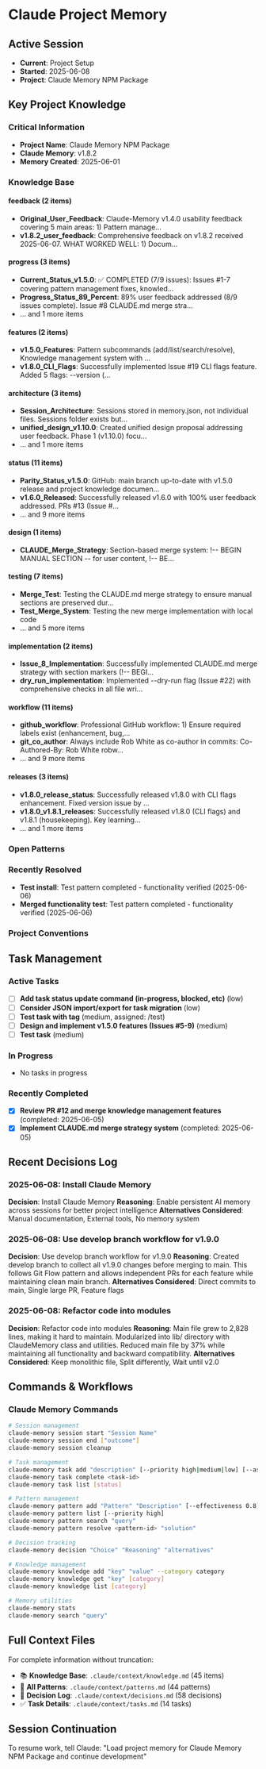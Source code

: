 # Claude Project Memory

## Active Session
- **Current**: Project Setup
- **Started**: 2025-06-08
- **Project**: Claude Memory NPM Package

## Key Project Knowledge

### Critical Information
- **Project Name**: Claude Memory NPM Package
- **Claude Memory**: v1.8.2
- **Memory Created**: 2025-06-01

### Knowledge Base
#### feedback (2 items)
- **Original_User_Feedback**: Claude-Memory v1.4.0 usability feedback covering 5 main areas: 1) Pattern manage...
- **v1.8.2_user_feedback**: Comprehensive feedback on v1.8.2 received 2025-06-07. WHAT WORKED WELL: 1) Docum...

#### progress (3 items)
- **Current_Status_v1.5.0**: ✅ COMPLETED (7/9 issues): Issues #1-7 covering pattern management fixes, knowled...
- **Progress_Status_89_Percent**: 89% user feedback addressed (8/9 issues complete). Issue #8 CLAUDE.md merge stra...
- ... and 1 more items

#### features (2 items)
- **v1.5.0_Features**: Pattern subcommands (add/list/search/resolve), Knowledge management system with ...
- **v1.8.0_CLI_Flags**: Successfully implemented Issue #19 CLI flags feature. Added 5 flags: --version (...

#### architecture (3 items)
- **Session_Architecture**: Sessions stored in memory.json, not individual files. Sessions folder exists but...
- **unified_design_v1.10.0**: Created unified design proposal addressing user feedback. Phase 1 (v1.10.0) focu...
- ... and 1 more items

#### status (11 items)
- **Parity_Status_v1.5.0**: GitHub: main branch up-to-date with v1.5.0 release and project knowledge documen...
- **v1.6.0_Released**: Successfully released v1.6.0 with 100% user feedback addressed. PRs #13 (Issue #...
- ... and 9 more items

#### design (1 items)
- **CLAUDE_Merge_Strategy**: Section-based merge system: !-- BEGIN MANUAL SECTION -- for user content, !-- BE...

#### testing (7 items)
- **Merge_Test**: Testing the CLAUDE.md merge strategy to ensure manual sections are preserved dur...
- **Test_Merge_System**: Testing the new merge implementation with local code
- ... and 5 more items

#### implementation (2 items)
- **Issue_8_Implementation**: Successfully implemented CLAUDE.md merge strategy with section markers (!-- BEGI...
- **dry_run_implementation**: Implemented --dry-run flag (Issue #22) with comprehensive checks in all file wri...

#### workflow (11 items)
- **github_workflow**: Professional GitHub workflow: 1) Ensure required labels exist (enhancement, bug,...
- **git_co_author**: Always include Rob White as co-author in commits: Co-Authored-By: Rob White robw...
- ... and 9 more items

#### releases (3 items)
- **v1.8.0_release_status**: Successfully released v1.8.0 with CLI flags enhancement. Fixed version issue by ...
- **v1.8.0_v1.8.1_releases**: Successfully released v1.8.0 (CLI flags) and v1.8.1 (housekeeping). Key learning...
- ... and 1 more items


### Open Patterns


### Recently Resolved
- **Test install**: Test pattern completed - functionality verified (2025-06-06)
- **Merged functionality test**: Test pattern completed - functionality verified (2025-06-06)

### Project Conventions
<!-- Discovered during development -->

## Task Management

### Active Tasks
- [ ] **Add task status update command (in-progress, blocked, etc)** (low)
- [ ] **Consider JSON import/export for task migration** (low)
- [ ] **Test task with tag** (medium, assigned: /test)
- [ ] **Design and implement v1.5.0 features (Issues #5-9)** (medium)
- [ ] **Test task** (medium)

### In Progress
- No tasks in progress

### Recently Completed
- [x] **Review PR #12 and merge knowledge management features** (completed: 2025-06-05)
- [x] **Implement CLAUDE.md merge strategy system** (completed: 2025-06-05)

## Recent Decisions Log

### 2025-06-08: Install Claude Memory
**Decision**: Install Claude Memory
**Reasoning**: Enable persistent AI memory across sessions for better project intelligence
**Alternatives Considered**: Manual documentation, External tools, No memory system


### 2025-06-08: Use develop branch workflow for v1.9.0
**Decision**: Use develop branch workflow for v1.9.0
**Reasoning**: Created develop branch to collect all v1.9.0 changes before merging to main. This follows Git Flow pattern and allows independent PRs for each feature while maintaining clean main branch.
**Alternatives Considered**: Direct commits to main, Single large PR, Feature flags


### 2025-06-08: Refactor code into modules
**Decision**: Refactor code into modules
**Reasoning**: Main file grew to 2,828 lines, making it hard to maintain. Modularized into lib/ directory with ClaudeMemory class and utilities. Reduced main file by 37% while maintaining all functionality and backward compatibility.
**Alternatives Considered**: Keep monolithic file, Split differently, Wait until v2.0


## Commands & Workflows

### Claude Memory Commands
```bash
# Session management
claude-memory session start "Session Name"
claude-memory session end ["outcome"]
claude-memory session cleanup

# Task management
claude-memory task add "description" [--priority high|medium|low] [--assignee name]
claude-memory task complete <task-id>
claude-memory task list [status]

# Pattern management
claude-memory pattern add "Pattern" "Description" [--effectiveness 0.8] [--priority high]
claude-memory pattern list [--priority high]
claude-memory pattern search "query"
claude-memory pattern resolve <pattern-id> "solution"

# Decision tracking
claude-memory decision "Choice" "Reasoning" "alternatives"

# Knowledge management
claude-memory knowledge add "key" "value" --category category
claude-memory knowledge get "key" [category]
claude-memory knowledge list [category]

# Memory utilities
claude-memory stats
claude-memory search "query"
```

## Full Context Files
For complete information without truncation:
- 📚 **Knowledge Base**: `.claude/context/knowledge.md` (45 items)
- 🧩 **All Patterns**: `.claude/context/patterns.md` (44 patterns)
- 🎯 **Decision Log**: `.claude/context/decisions.md` (58 decisions)
- ✅ **Task Details**: `.claude/context/tasks.md` (14 tasks)

## Session Continuation
To resume work, tell Claude:
"Load project memory for Claude Memory NPM Package and continue development"
